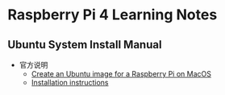 # Raspberry Pi 4 Learning Notes
## Ubuntu System Install Manual
   * 官方说明
        + [Create an Ubuntu image for a Raspberry Pi on MacOS](https://ubuntu.com/tutorials/create-an-ubuntu-image-for-a-raspberry-pi-on-macos#1-overview)
        + [Installation instructions](https://ubuntu.com/download/raspberry-pi/thank-you?version=19.10.1&architecture=arm64+raspi3)
